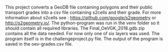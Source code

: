This project converts a GeoDB file containing polygons and their public transport grades into a csv file containing s2cells and their grade. For more information about s2cells see : https://github.com/google/s2geometry or http://s2geometry.io/.
The python-program was run in the venv folder so it should contain all required libraries.
The Final_OeVGK_2018.gdb.zip contains all the data needed. For now only one of six layers was used.
The program itself is in the challengeproject.py file.
The output of the program is saved in the oev-grades.csv file.
